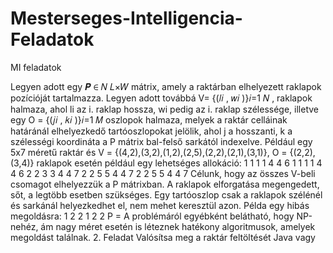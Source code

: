 # Mesterseges-Intelligencia-Feladatok
MI feladatok

Legyen adott egy 𝑷 ∈ 𝑁
𝐿×𝑊 mátrix, amely a raktárban elhelyezett raklapok pozícióját
tartalmazza. Legyen adott továbbá V= {(𝑙𝑖
, 𝑤𝑖
)}𝑖=1
𝑁 , raklapok halmaza, ahol li az i.
raklap hossza, wi pedig az i. raklap szélessége, illetve egy O = {(𝑗𝑖
, 𝑘𝑖
)}𝑖=1
𝑀 oszlopok
halmaza, melyek a raktár celláinak határánál elhelyezkedő tartóoszlopokat jelölik, ahol
j a hosszanti, k a szélességi koordináta a P mátrix bal-felső sarkától indexelve.
Például egy 5x7 méretű raktár és
V = {(4,2),(3,2),(1,2),(2,5),(2,2),(2,1),(3,1)},
O = {(2,2),(3,4)}
raklapok esetén például egy lehetséges allokáció:
1 1 1 1 4 4 6
1 1 1 1 4 4 6
2 2 3 3 4 4 7
2 2 5 5 4 4 7
2 2 5 5 4 4 7
Célunk, hogy az összes V-beli csomagot elhelyezzük a P mátrixban. A raklapok
elforgatása megengedett, sőt, a legtöbb esetben szükséges. Egy tartóoszlop csak a
raklapok szélénél és sarkánál helyezkedhet el, nem mehet keresztül azon. Példa egy
hibás megoldásra:
1 2 2
1 2 2
 P =
A problémáról egyébként belátható, hogy NP-nehéz, ám nagy méret esetén is léteznek
hatékony algoritmusok, amelyek megoldást találnak.
2. Feladat
Valósítsa meg a raktár feltöltését Java vagy 
